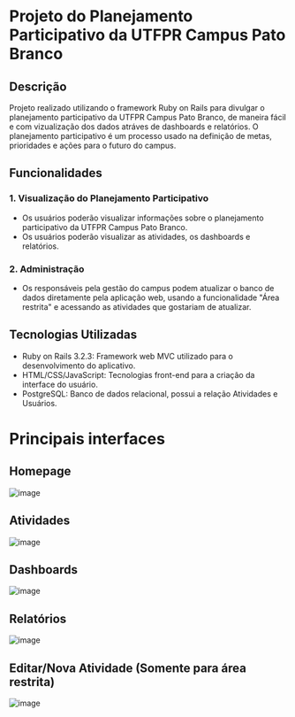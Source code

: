 # Projeto do Planejamento Participativo da UTFPR Campus Pato Branco

## Descrição
Projeto realizado utilizando o framework Ruby on Rails para divulgar o planejamento participativo da UTFPR Campus Pato Branco, de maneira fácil e com vizualização dos dados atráves de dashboards e relatórios. O planejamento participativo é um processo usado na definição de metas, prioridades e ações para o futuro do campus.

## Funcionalidades

### 1. Visualização do Planejamento Participativo
   - Os usuários poderão visualizar informações sobre o planejamento participativo da UTFPR Campus Pato Branco.
   - Os usuários poderão visualizar as atividades, os dashboards e relatórios.

### 2. Administração
   - Os responsáveis pela gestão do campus podem atualizar o banco de dados diretamente pela aplicação web, usando a funcionalidade "Área restrita" e acessando as atividades que gostariam de atualizar. 

## Tecnologias Utilizadas
- Ruby on Rails 3.2.3: Framework web MVC utilizado para o desenvolvimento do aplicativo.
- HTML/CSS/JavaScript: Tecnologias front-end para a criação da interface do usuário.
- PostgreSQL: Banco de dados relacional, possui a relação Atividades e Usuários.

# Principais interfaces

## Homepage
![image](https://github.com/ThassiAmorim/Planejamento-Participativo-UTFPR/assets/62359485/2ed3971d-14c6-4a4f-8324-d4ec08214f52)

## Atividades
![image](https://github.com/ThassiAmorim/Planejamento-Participativo-UTFPR/assets/62359485/7ff7fd3a-20c5-43bb-b7c2-2f7fba53d88d)

## Dashboards
![image](https://github.com/ThassiAmorim/Planejamento-Participativo-UTFPR/assets/62359485/2c221be4-2dd4-4026-9958-31f74cf28691)

## Relatórios
![image](https://github.com/ThassiAmorim/Planejamento-Participativo-UTFPR/assets/62359485/9eca9728-9608-4f16-911e-3debfd785fdb)

## Editar/Nova Atividade (Somente para área restrita)
![image](https://github.com/ThassiAmorim/Planejamento-Participativo-UTFPR/assets/62359485/035e1e5d-3db9-4b06-9b50-819374632ce4)


